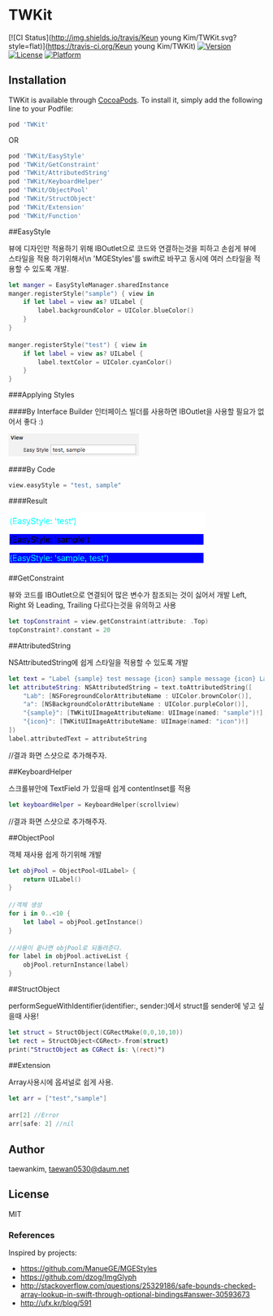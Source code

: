 # TWKit

[![CI Status](http://img.shields.io/travis/Keun young Kim/TWKit.svg?style=flat)](https://travis-ci.org/Keun young Kim/TWKit)
[![Version](https://img.shields.io/cocoapods/v/TWKit.svg?style=flat)](http://cocoapods.org/pods/TWKit)
[![License](https://img.shields.io/cocoapods/l/TWKit.svg?style=flat)](http://cocoapods.org/pods/TWKit)
[![Platform](https://img.shields.io/cocoapods/p/TWKit.svg?style=flat)](http://cocoapods.org/pods/TWKit)

## Installation

TWKit is available through [CocoaPods](http://cocoapods.org). To install
it, simply add the following line to your Podfile:

```ruby
pod 'TWKit'
```

OR

```ruby
pod 'TWKit/EasyStyle'
pod 'TWKit/GetConstraint'
pod 'TWKit/AttributedString'
pod 'TWKit/KeyboardHelper'
pod 'TWKit/ObjectPool'
pod 'TWKit/StructObject'
pod 'TWKit/Extension'
pod 'TWKit/Function'
```


##EasyStyle

뷰에 디자인만 적용하기 위해 IBOutlet으로 코드와 연결하는것을 피하고 손쉽게 뷰에 스타일을 적용 하기위해서\n
'MGEStyles'를 swift로 바꾸고 동시에 여러 스타일을 적용할 수 있도록 개발.

```swift
let manger = EasyStyleManager.sharedInstance
manger.registerStyle("sample") { view in
    if let label = view as? UILabel {
        label.backgroundColor = UIColor.blueColor()
    }
}

manger.registerStyle("test") { view in
    if let label = view as? UILabel {
        label.textColor = UIColor.cyanColor()
    }
}
```

###Applying Styles

####By Interface Builder
인터페이스 빌더를 사용하면 IBOutlet을 사용할 필요가 없어서 좋다 :)

![](imgs/easystyle_01.png?raw=true)


####By Code

```swift
view.easyStyle = "test, sample"
```

####Result

![](imgs/easystyle_02.png?raw=true)




##GetConstraint

뷰와 코드를 IBOutlet으로 연결되어 많은 변수가 참조되는 것이 싫어서 개발
Left, Right 와 Leading, Trailing 다르다는것을 유의하고 사용


```swift
let topConstraint = view.getConstraint(attribute: .Top)
topConstraint?.constant = 20
```



##AttributedString

NSAttributedString에 쉽게 스타일을 적용할 수 있도록 개발

```swift
let text = "Label {sample} test message {icon} sample message {icon} Label"
let attributeString: NSAttributedString = text.toAttributedString([
    "Lab": [NSForegroundColorAttributeName : UIColor.brownColor()],
    "a": [NSBackgroundColorAttributeName : UIColor.purpleColor()],
    "{sample}": [TWKitUIImageAttributeName: UIImage(named: "sample")!],
    "{icon}": [TWKitUIImageAttributeName: UIImage(named: "icon")!]
])
label.attributedText = attributeString
```

//결과 화면 스샷으로 추가해주자.



##KeyboardHelper

스크롤뷰안에 TextField 가 있을때 쉽게 contentInset를 적용

```swift
let keyboardHelper = KeyboardHelper(scrollview)
```

//결과 화면 스샷으로 추가해주자.



##ObjectPool

객체 재사용 쉽게 하기위해 개발

```swift
let objPool = ObjectPool<UILabel> {
    return UILabel()
}

//객체 생성
for i in 0..<10 {
    let label = objPool.getInstance()    
}

//사용이 끝나면 objPool로 되돌려준다.
for label in objPool.activeList {
    objPool.returnInstance(label)
}
```



##StructObject

performSegueWithIdentifier(identifier:, sender:)에서 struct를 sender에 넣고 싶을때 사용!

```swift
let struct = StructObject(CGRectMake(0,0,10,10))
let rect = StructObject<CGRect>.from(struct)
print("StructObject as CGRect is: \(rect)")
```



##Extension

Array사용시에 옵셔널로 쉽게 사용.

```swift
let arr = ["test","sample"]

arr[2] //Error
arr[safe: 2] //nil
```








## Author

taewankim, taewan0530@daum.net

## License

MIT


### References

Inspired by projects: 
- https://github.com/ManueGE/MGEStyles
- https://github.com/dzog/ImgGlyph
- http://stackoverflow.com/questions/25329186/safe-bounds-checked-array-lookup-in-swift-through-optional-bindings#answer-30593673
- http://ufx.kr/blog/591